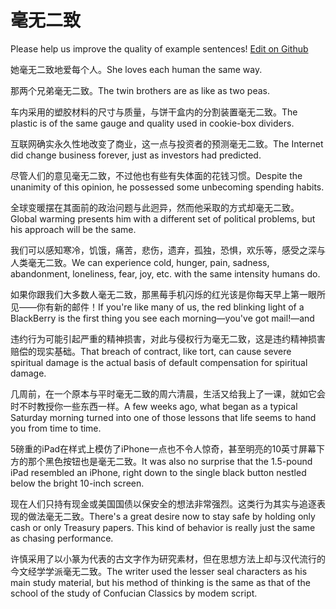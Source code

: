 # 毫无二致

Please help us improve the quality of example sentences! [Edit on Github](https://github.com/jiyushe/jiyu-example-sentence-source/blob/main/chinese/haowuerzhi.md)

<p><span class="chinese">她毫无二致地爱每个人。</span><span class="english">She loves each human the same way.</span></p>

<p><span class="chinese">那两个兄弟毫无二致。</span><span class="english">The twin brothers are as like as two peas.</span></p>

<p><span class="chinese">车内采用的塑胶材料的尺寸与质量，与饼干盒内的分割装置毫无二致。</span><span class="english">The plastic is of the same gauge and quality used in cookie-box dividers.</span></p>

<p><span class="chinese">互联网确实永久性地改变了商业，这一点与投资者的预测毫无二致。</span><span class="english">The Internet did change business forever, just as investors had predicted.</span></p>

<p><span class="chinese">尽管人们的意见毫无二致，不过他也有些有失体面的花钱习惯。</span><span class="english">Despite the unanimity of this opinion, he possessed some unbecoming spending habits.</span></p>

<p><span class="chinese">全球变暖摆在其面前的政治问题与此迥异，然而他采取的方式却毫无二致。</span><span class="english">Global warming presents him with a different set of political problems, but his approach will be the same.</span></p>

<p><span class="chinese">我们可以感知寒冷，饥饿，痛苦，悲伤，遗弃，孤独，恐惧，欢乐等，感受之深与人类毫无二致。</span><span class="english">We can experience cold, hunger, pain, sadness, abandonment, loneliness, fear, joy, etc. with the same intensity humans do.</span></p>

<p><span class="chinese">如果你跟我们大多数人毫无二致，那黑莓手机闪烁的红光该是你每天早上第一眼所见——你有新的邮件！</span><span class="english">If you're like many of us, the red blinking light of a BlackBerry is the first thing you see each morning—you've got mail!—and</span></p>

<p><span class="chinese">违约行为可能引起严重的精神损害，对此与侵权行为毫无二致，这是违约精神损害赔偿的现实基础。</span><span class="english">That breach of contract, like tort, can cause severe spiritual damage is the actual basis of default compensation for spiritual damage.</span></p>

<p><span class="chinese">几周前，在一个原本与平时毫无二致的周六清晨，生活又给我上了一课，就如它会时不时教授你一些东西一样。</span><span class="english">A few weeks ago, what began as a typical Saturday morning turned into one of those lessons that life seems to hand you from time to time.</span></p>

<p><span class="chinese">5磅重的iPad在样式上模仿了iPhone一点也不令人惊奇，甚至明亮的10英寸屏幕下方的那个黑色按钮也是毫无二致。</span><span class="english">It was also no surprise that the 1.5-pound iPad resembled an iPhone, right down to the single black button nestled below the bright 10-inch screen.</span></p>

<p><span class="chinese">现在人们只持有现金或美国国债以保安全的想法非常强烈。这类行为其实与追逐表现的做法毫无二致。</span><span class="english">There's a great desire now to stay safe by holding only cash or only Treasury papers. This kind of behavior is really just the same as chasing performance.</span></p>

<p><span class="chinese">许慎采用了以小篆为代表的古文字作为研究素材，但在思想方法上却与汉代流行的今文经学学派毫无二致。</span><span class="english">The writer used the lesser seal characters as his main study material, but his method of thinking is the same as that of the school of the study of Confucian Classics by modem script.</span></p>

